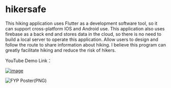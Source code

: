 # hikersafe
This hiking application uses Flutter as a development software tool, so it can support cross-platform IOS and Android use. This application also uses firebase as a back end and stores data in the cloud, so there is no need to build a local server to operate this application. Allow users to design and follow the route to share information about hiking. I believe this program can greatly facilitate hiking and reduce the risk of hikers.

YouTube Demo Link：

[![image](https://user-images.githubusercontent.com/82134392/188784096-7438cfde-f171-44fd-b764-b602c5a00aa5.png)](https://youtu.be/a-9zv-dI6eI)

![FYP Poster(PNG)](https://user-images.githubusercontent.com/82134392/188783376-ad2f360f-dada-4e7a-a3a6-712df965b152.png)

